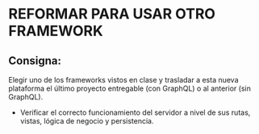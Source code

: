 # REFORMAR PARA USAR OTRO FRAMEWORK

## Consigna:

Elegir uno de los frameworks vistos en clase y trasladar a esta nueva plataforma el último proyecto entregable (con GraphQL) o al anterior (sin GraphQL).
* Verificar el correcto funcionamiento del servidor a nivel de sus rutas, vistas, lógica de negocio y persistencia.